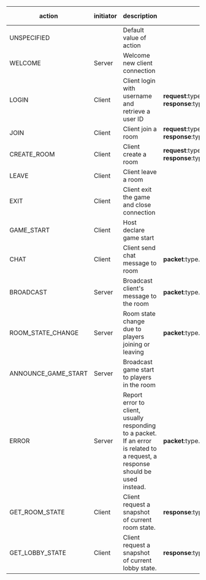 | action | initiator | description | payload | is request/response | related actions |
|---|---|---|---|---|---|
| UNSPECIFIED |  | Default value of action |  |  |  |
| WELCOME | Server | Welcome new client connection |  |  |  |
| LOGIN | Client | Client login with username and retrieve a user ID | **request**:type.googleapis.com/prisel.LoginRequest **response**:type.googleapis.com/prisel.LoginResponse | ✓ |  |
| JOIN | Client | Client join a room | **request**:type.googleapis.com/prisel.JoinRequest **response**:type.googleapis.com/prisel.JoinResponse | ✓ | ROOM_STATE_CHANGE |
| CREATE_ROOM | Client | Client create a room | **request**:type.googleapis.com/prisel.CreateRoomRequest **response**:type.googleapis.com/prisel.CreateRoomResponse | ✓ |  |
| LEAVE | Client | Client leave a room |  | ✓ | ROOM_STATE_CHANGE |
| EXIT | Client | Client exit the game and close connection |  |  | ROOM_STATE_CHANGE |
| GAME_START | Client | Host declare game start |  | ✓ | ANNOUNCE_GAME_START |
| CHAT | Client | Client send chat message to room | **packet**:type.googleapis.com/prisel.ChatPayload |  | BROADCAST |
| BROADCAST | Server | Broadcast client's message to the room | **packet**:type.googleapis.com/prisel.BroadcastPayload |  | CHAT |
| ROOM_STATE_CHANGE | Server | Room state change due to players joining or leaving | **packet**:type.googleapis.com/prisel.RoomStateChangePayload |  |  |
| ANNOUNCE_GAME_START | Server | Broadcast game start to players in the room |  |  | GAME_START |
| ERROR | Server | Report error to client, usually responding to a packet. If an error is related to a request, a response should be used instead. | **packet**:type.googleapis.com/prisel.ErrorPayload |  |  |
| GET_ROOM_STATE | Client | Client request a snapshot of current room state. | **response**:type.googleapis.com/prisel.GetRoomStateResponse | ✓ |  |
| GET_LOBBY_STATE | Client | Client request a snapshot of current lobby state. | **response**:type.googleapis.com/prisel.GetLobbyStateResponse | ✓ |  |